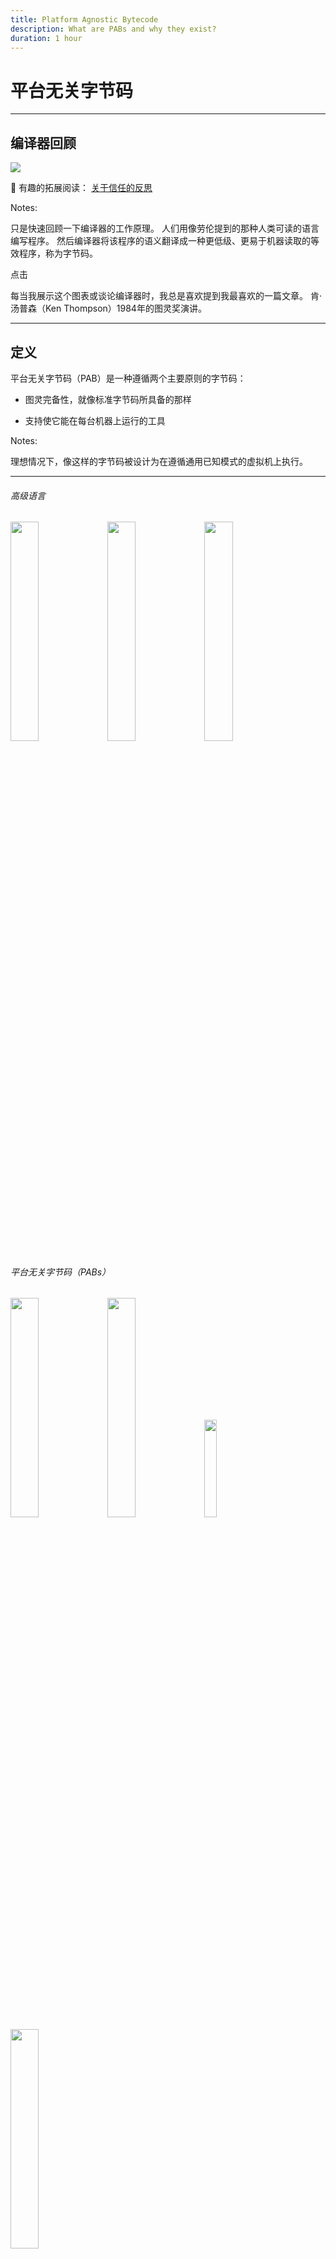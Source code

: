 ```yaml
---
title: Platform Agnostic Bytecode
description: What are PABs and why they exist?
duration: 1 hour
---
```


# 平台无关字节码

---

## 编译器回顾

<img src="./img/compiling.png" />

🤯 有趣的拓展阅读： <!-- .element: class="fragment" data-fragment-index="1" -->
[关于信任的反思](https://www.cs.cmu.edu/~rdriley/487/papers/Thompson_1984_ReflectionsonTrustingTrust.pdf) <!-- .element: class="fragment" data-fragment-index="1" -->

Notes:

只是快速回顾一下编译器的工作原理。
人们用像劳伦提到的那种人类可读的语言编写程序。
然后编译器将该程序的语义翻译成一种更低级、更易于机器读取的等效程序，称为字节码。

点击

每当我展示这个图表或谈论编译器时，我总是喜欢提到我最喜欢的一篇文章。
肯·汤普森（Ken Thompson）1984年的图灵奖演讲。

---

## 定义

平台无关字节码（PAB）是一种遵循两个主要原则的字节码：

- 图灵完备性，就像标准字节码所具备的那样

<!-- .element: class="fragment" data-fragment-index="1" -->

- 支持使它能在每台机器上运行的工具

<!-- .element: class="fragment" data-fragment-index="2" -->

Notes:

理想情况下，像这样的字节码被设计为在遵循通用已知模式的虚拟机上执行。

---

<pba-cols>
<pba-col left>

<pba-flex center>

###### 高级语言

<img style="width: 30%" src="./img/rust_logo.png" />

<img style="width: 30%" src="./img/c_logo.png" />

<img style="width: 30%" src="./img/c++_logo.png" />

</pba-flex>
</pba-col>
<!-- .element: class="fragment" data-fragment-index="1" -->

<pba-col center>
<pba-flex center>

###### 平台无关字节码（PABs）

<img style="width: 30%" src="./img/jvm_logo.png" />
<img style="width: 30%" src="./img/wasm_logo.png" />
<img style="width: 20%" src="./img/eth_logo.png" />
<img style="width: 30%" src="./img/risc-v_logo.png" />

</pba-flex>
</pba-col>
<!-- .element: class="fragment" data-fragment-index="2" -->

<pba-col right>
<pba-flex center>

###### 架构的字节码

<img style="width: 30%" src="./img/intel_logo.png" />
<img style="width: 30%" src="./img/arm_logo.jpg" />
<img style="width: 30%" src="./img/risc-v_logo.png" />

</pba-flex>
</pba-col>
<!-- .element: class="fragment" data-fragment-index="3" -->

</pba-cols>

Notes:

从左到右，你可以看到最终将在某台机器上运行的程序的不同抽象层次。
一般来说，如果你想通过平台无关字节码（PAB），从高级语言开始需要两个编译步骤。

目前使用的平台无关字节码（PAB）的其他示例：

- 在Linux内核中 -> eBPF
- 在浏览器中 -> WebAssembly（Wasm）
- 在区块链中 -> WebAssembly（Wasm）
  - 全节点
  - 轻节点（Wasm嵌套在Wasm中）
- LLVM工具链 -> LLVM中间表示（LLVM IR）

---v

## 在平台无关字节码（PAB）中编译

<img src="./img/compiling_twice.png" />

Notes:

所以当我们使用平台无关字节码（PAB）时，我们需要编译两次。
当然，这就是使用平台无关字节码（PAB）的代价。
在本课程中，我们还将探讨其优势。

---

#### 平台无关字节码（PAB）允许的是：

<pba-flex center>

- 可移植性
  <!-- .element: class="fragment" data-fragment-index="1" -->
      - 避免硬件集中化
  <!-- .element: class="fragment" data-fragment-index="3" -->
- 确定性
  <!-- .element: class="fragment" data-fragment-index="2" -->
      - 使共识成为可能
  <!-- .element: class="fragment" data-fragment-index="4" -->

</pba-flex>

Notes:

平台无关字节码（PAB）的主要目标是使代码具有**可移植性**，你应该能够编译一次，然后随意分享，而无需关心它将在何种架构上执行。
当然，在去中心化网络中，我们希望不同架构的节点在输入相同的情况下能得到相同的结果，这就是所谓的**确定性**，如果平台无关字节码（PAB）没有确定性，那么达成共识是不可能的。

---v

##### 这就是为什么平台无关字节码（PAB）如此重要

---

## 理想特性

- 硬件独立性

<!-- .element: class="fragment" data-fragment-index="1" -->

- 效率

<!-- .element: class="fragment" data-fragment-index="2" -->

- 工具简单性

<!-- .element: class="fragment" data-fragment-index="3" -->

- 作为编译目标的支持

<!-- .element: class="fragment" data-fragment-index="4" -->

- 沙盒化

<!-- .element: class="fragment" data-fragment-index="5" -->

Notes:

- 硬件独立性：它不应与特定架构紧密相关，否则在不同机器上的执行可能会很复杂。
- 效率：平台无关字节码（PAB）的执行应该是高效的，平台无关字节码（PAB）面临的问题是，在执行时还需要考虑“翻译”成机器字节码或进行解释的过程。
- 作为编译目标的支持：平台无关字节码（PAB）应该能够被尽可能多的高级语言编译。
- 工具简单性：如果使平台无关字节码（PAB）可执行的工具极其复杂，那么就没人会使用它。

---v

### 沙盒化？

一个用于运行不受信任的代码而不影响主机的环境。

<!-- .element: class="fragment" data-fragment-index="1" -->

<img style="height: 300px" src="./img/sandbox.jpg" />

智能合约是在他人基础设施上可能被执行的**任意代码**，我们不希望智能合约能够破坏其运行所在的节点。

<!-- .element: class="fragment" data-fragment-index="2" -->

Notes:

点击阅读定义

“沙盒”这个术语类似于孩子们在沙箱里玩耍。
父母把孩子放在沙箱里，告诉他们可以在沙箱里玩耍，只要他们待在里面就是安全的。
不要走进树林被蛇咬，或者走到马路上被车撞。
就待在沙箱里。

当然，这个类比并不完美。
沙箱里的孩子待在那里是因为父母要求他们这样做。
他们随时都可以离开。
对于实际的不受信任的代码，一个更好的类比是封闭式花园或“监狱”。

---v

### 沙盒化？

<img src="./img/jail.jpg" /> <!-- .element: class="fragment" data-fragment-index="1" -->

沙盒化环境必须由平台无关字节码（PAB）的执行器创建。

<!-- .element: class="fragment" data-fragment-index="2" -->

Notes:

当然，安全性可以从不同的角度来看，一些例子包括：

- 编译花费时间过长 -> 编译炸弹
- 访问环境 -> “缓冲区溢出”技术

这些问题本身无法由平台无关字节码（PAB）解决，但它们可以提供良好的指导方针和代码设计，使执行器能够实现100%的安全实现。

---

## 平台无关字节码（PAB）的生命周期示例

<div class="r-stack">
<img style="width: 70%" src="./img/pab_path_1.svg" />
<img style="width: 70%" src="./img/pab_path_2.svg"/>
<!-- .element: class="fragment" data-fragment-index="1" -->
<img style="width: 70%" src="./img/pab_path_3.svg"/>
<!-- .element: class="fragment" data-fragment-index="2" -->
<img style="width: 70%" src="./img/pab_path_4.svg"/>
<!-- .element: class="fragment" data-fragment-index="3" -->
<img style="width: 70%" src="./img/pab_path_5.svg"/>
<!-- .element: class="fragment" data-fragment-index="4" -->
<img style="width: 70%" src="./img/pab_path_6.svg"/>
<!-- .element: class="fragment" data-fragment-index="5" -->
</div>

---

<!-- .slide: data-background-color="#4A2439" -->

<img rounded style="width: 300px" src="./img/question-mark.svg" />

---

<pba-cols>
<pba-col center>

# WebAssembly

<!-- .element: class="fragment" data-fragment-index="1" -->

</pba-col>
<pba-col center>

<img style="width: 70%" src="./img/wasm_logo.png" />

</pba-col>
</pba-cols>

---

## WebAssembly的关键点

<pba-flex center>

- 硬件无关
  <!-- .element: class="fragment" data-fragment-index="1" -->
  - 基于栈的虚拟机的二进制指令格式
  <!-- .element: class="fragment" data-fragment-index="1" -->
- 被许多语言支持作为编译目标
  <!-- .element: class="fragment" data-fragment-index="2" -->
  - Rust、C、C++ 以及许多其他语言
  <!-- .element: class="fragment" data-fragment-index="2" -->
- 快速（具有接近原生的性能）

<!-- .element: class="fragment" data-fragment-index="3" -->

- 安全（在沙盒化环境中执行）

<!-- .element: class="fragment" data-fragment-index="4" -->

- 开放（程序可以与它们的环境进行互操作）

<!-- .element: class="fragment" data-fragment-index="5" -->

</pba-flex>

Notes:

WebAssembly似乎符合我们之前定义的所有评分要点。

---

## 基于栈的虚拟机示例

<pba-cols>
<pba-col center>

在WebAssembly文本表示（.wat）中进行两数相加

<!-- .element: class="fragment fade-out" data-fragment-index="1" -->

```wasm [1-12|5|6|8]
(module
  (import "console" "log" (func $log (param i32)))
  (func $main
    ;; 把 `10` 和 `3` 压入栈中
    i32.const 10
    i32.const 3

    i32.add ;; 把两个数字相加
    call $log ;; 记录结果
  )
  (start $main)
)
```

<!-- .element: class="fragment" data-fragment-index="0" -->

</pba-col center>
<pba-col center>

<div class="r-stack">
<img src="./img/stack_1.svg" style="width: 100%">
<!-- .element: class="fragment" data-fragment-index="1" -->
<img src="./img/stack_2.svg" style="width: 100%">
<!-- .element: class="fragment" data-fragment-index="2" -->
<img src="./img/stack_3.svg" style="width: 100%">
<!-- .element: class="fragment" data-fragment-index="3" -->
<img src="./img/stack_4.svg" style="width: 100%">
<!-- .element: class="fragment" data-fragment-index="4" -->
<img src="./img/stack_5.svg" style="width: 100%">
<!-- .element: class="fragment" data-fragment-index="5" -->
<img src="./img/stack_6.svg" style="width: 100%">
<!-- .element: class="fragment" data-fragment-index="6" -->
</div>

</pba-col>
</pba-cols>

Notes:

WebAssembly也有文本表示形式，
WebAssembly文本格式（Wat）有一些特性可以提高可读性：

- 栈推送操作可以与其消耗指令分组。
- 标签可以应用于元素。
- 块可以用括号括起来，而不是使用显式的开始/结束指令。

指令将结果压入栈中，并使用栈中的值作为参数，编译过程通常会将这种基于栈的字节码转换为基于寄存器的字节码，其中寄存器用于将值传递给指令作为主要机制。
编译将尝试省略WebAssembly栈，只使用架构寄存器。

WebAssembly中还有另一种栈，称为影子栈，了解更多信息的资源：<https://hackmd.io/RNp7oBzKQmmaGvssJDHxrw>

---

## WebAssembly似乎是一个完美的平台无关字节码（PAB），但是

- 它是如何与环境进行通信的？

<!-- .element: class="fragment" data-fragment-index="1" -->

- 内存是如何管理的？

<!-- .element: class="fragment" data-fragment-index="2" -->

- 它是如何执行的？

<!-- .element: class="fragment" data-fragment-index="4" -->

Notes:

假设我们之前所说的都成立，WebAssembly似乎是完美的，但这些事情到底是如何运作的呢？

---
### 与环境通信
我们把接收WebAssembly二进制文件作为输入并执行它的程序称为**嵌入器**。
<!-- .element: class="fragment" data-fragment-index="0" -->
- WebAssembly二进制文件可能期望从嵌入器获取参数
  - 嵌入器 -> WebAssembly
  <!-- .element: class="fragment" data-fragment-index="1" -->
- 嵌入器可能会根据WebAssembly的返回值采取行动
  - WebAssembly -> 嵌入器
  <!-- .element: class="fragment" data-fragment-index="2" -->
---v
### 问题
**WebAssembly无法直接访问代码执行所在的计算环境**。
<br>
### 解决方案
<!-- .element: class="fragment" data-fragment-index="1" -->
<img src="./img/env_communication.svg" style="width: 70%">
<!-- .element: class="fragment" data-fragment-index="1" -->
Notes:
- 与环境的所有交互只能通过一组由嵌入器提供并在WebAssembly中导入的函数来实现，这些函数被称为**宿主函数**。
- 嵌入器能够调用WebAssembly二进制文件中定义的函数，即**运行时应用程序编程接口（Runtime API）**，并通过共享内存传递参数。
---
## 内存
除了栈，WebAssembly还可以访问嵌入器提供的**线性内存**。
<!-- .element: class="fragment" data-fragment-index="0" -->
<br>
- 该区域也将用作数据共享的边界
- 为确保安全，嵌入器会采取极为复杂的操作
  <!-- .element: class="fragment" data-fragment-index="1" -->
Notes:
从WebAssembly角度看，线性内存是按字节寻址的。
可使用名为“store”和“load”的函数来操作线性内存。
Rust编译器通过在线性内存中模拟一个额外的栈，用于动态/堆内存以及向函数传递非原始值 ，这个模拟的栈（影子栈）相当于其他架构中的栈。
---v
### 示例
<div class="r-stack">
  <img src="./img/linear_memory_1.svg" style="width: 70%">
  <!-- .element: class="fragment fade-out" data-fragment-index="1" -->
  <img src="./img/linear_memory_2.svg" style="width: 70%">
  <!-- .element: class="fragment" data-fragment-index="1" -->
</div>
Notes:
例如，WebAssembly将线性内存视为字节数组，若要访问第二个字节，会使用索引1。
执行时，嵌入器会检测到该访问操作，并将对索引1处线性内存的访问转换为对base_linear_memory + 1处的标准内存访问。
会发生缓冲区溢出吗？WebAssembly使用32位，这使得偏移量不可能大于4GiB，这意味着嵌入器可在其虚拟内存中留出4GiB空闲空间，使WebAssembly二进制文件无法访问任何环境信息。
即使偏移量只能为正数，有些嵌入器也会将线性内存起始地址（BLM）前的2GiB定义为受保护区域，这样如果WebAssembly代码诱使嵌入器将偏移量视为有符号数，就会引发操作系统错误。
---
## WebAssembly的执行方式
<pba-flex left>
执行WebAssembly有多种方式：
- 提前编译
- 即时编译
- 单遍编译
- 解释执行
- ……
  <!-- .element: class="fragment data-fragment-index="1" -->
</pba-flex>
Notes:
- 提前编译（AOT）：在开始时编译所有代码，这有助于大幅提升最终代码的执行效率。
- 即时编译（JIT）：仅在需要时编译代码，例如函数只有在被调用时才编译，这种方式只能实现部分优化。
- 单遍编译（SPC）：这是一种按线性时间进行的特定编译技术，对代码仅遍历一次就完成编译。
- 解释执行：将WebAssembly二进制文件像其他解释型语言一样在虚拟机中执行。
---v
### Wasmtime
- 它是一个独立的WebAssembly运行环境。
- Wasmtime基于优化的Cranelift代码生成器构建，能在运行时（即时编译，JIT）或提前（提前编译，AOT）快速生成高质量的机器代码。
- 它在沙盒环境中执行已编译的WebAssembly二进制文件，同时确保高度安全性。
  <!--TODO: graphics-->
Notes:
- Wasmtime文档：<https://docs.wasmtime.dev/>
- 在Substrate中用作区块链逻辑的嵌入器。
Cranelift是一个快速、安全、相对简单且创新的编译器后端。它将前端生成的程序中间表示编译为可执行的机器代码。
---v
#### Wasmtime中WebAssembly的生命周期
<div class="r-stack">
  <img style="width: 70%" src="./img/wasmtime_exec_1.svg" />
  <img style="width: 70%" src="./img/wasmtime_exec_2.svg"/>
  <!-- .element: class="fragment data-fragment-index="1" -->
  <img style="width: 70%" src="./img/wasmtime_exec_3.svg"/>
  <!-- .element: class="fragment data-fragment-index="2" -->
  <img style="width: 70%" src="./img/wasmtime_exec_4.svg"/>
  <!-- .element: class="fragment data-fragment-index="3" -->
</div>
---v
### Wasmi
- 它是一个支持诸如WebAssembly自身等嵌入式环境的WebAssembly运行环境。
- 专注于简单、正确且具有确定性的WebAssembly执行。
- 执行技术是解释执行，但：
  - WebAssembly代码会被转译为WasmI中间表示（IR），这是另一种基于栈的字节码。
  - WasmI中间表示随后由虚拟机进行解释执行。
  <!--TODO: graphics-->
Notes:
- 从基于栈的中间表示转换为基于寄存器的中间表示的提案：<https://github.com/paritytech/wasmi/issues/361>
- 解释将WebAssembly转换为基于寄存器代码的效率的文章：<https://www.intel.com/content/www/us/en/developer/articles/technical/webassembly-interpreter-design-wasm-micro-runtime.html>
由于其特性，Wasmi主要用于在链上执行智能合约。
---v
#### Wasmi中WebAssembly的生命周期
<div class="r-stack">
  <img style="width: 70%" src="./img/wasmi_exec_1.svg" />
  <img style="width: 70%" src="./img/wasmi_exec_2.svg"/>
  <!-- .element: class="fragment data-fragment-index="1" -->
  <img style="width: 70%" src="./img/wasmi_exec_3.svg"/>
  <!-- .element: class="fragment data-fragment-index="2" -->
  <img style="width: 70%" src="./img/wasmi_exec_4.svg"/>
  <!-- .element: class="fragment data-fragment-index="3" -->
</div>
<!-- 这张幻灯片很不错，但对Substrate的介绍不够。
还有轻客户端，其运行时和客户端都用WebAssembly实现，因此我们有：
- 浏览器作为节点客户端的嵌入器
  - 节点客户端作为节点运行时的嵌入器
    - 节点运行时作为智能合约的嵌入器
  <img style="height: 30vh" src="./img/mind-blown-explosion.gif" />
我们有一个平台无关字节码（PAB）自身嵌套的双重递归。 -->
---
# 替代方案
---v
## 以太坊虚拟机（EVM）
- **以太坊虚拟机**执行基于栈的机器指令。
  - 有趣的是：这里的字节码是为在区块链中执行而创建的，因此指令不依赖硬件，但有与密码学及其他区块链相关的指令。
---v
## CosmWasm
- 始终使用WebAssembly，但使用不同的工具。
- 他们使用CosmWasm作为嵌入器，内部使用单遍编译器Wasmer。
---v
## Solana eBPF
- eBPF被用作平台无关字节码（PAB），但eBPF本身有很多限制。
- Solana对LLVM的eBPF后端进行了分叉，以使每个程序都能编译为eBPF格式。
- 嵌入器是rBFP，一个用于eBPF程序的虚拟机。
Notes:
<https://forum.polkadot.network/t/ebpf-contracts-hackathon/1084>
---v
## RISC-V ?!
- RISC-V是一种新的指令集架构。
- 主要目标是：
  - 成为适合直接在原生硬件上实现的真正指令集架构。
  - 避免“过度架构设计”。
<br>
由于其简单性和“硬件独立性”，目前正在进行实验，以测试它是否适合成为新的波卡智能合约语言。
Notes:
- 关于使用RISC-V作为智能合约语言的讨论：<https://forum.polkadot.network/t/exploring-alternatives-to-wasm-for-smart-contracts/2434>
- RISC-V指令集手册，非特权指令集架构：<https://github.com/riscv/riscv-isa-manual/releases/download/Ratified-IMAFDQC/riscv-spec-20191213.pdf>
---
## 活动：将Rust编译为WebAssembly
- 让我们创建一个简单的可编译为WebAssembly的Rust包！
- 克隆代码仓库。
---v
### 活动：将Rust编译为WebAssembly
- 目标三元组由三个用连字符分隔的字符串组成，末尾可能还有一个用连字符前缀的可选字符串。
- 第一个是**架构**，第二个是**“供应商”**，第三个是**操作系统类型**，可选的第四个是环境类型。
* `wasm32-unknown-emscripten`：旧版，提供类似`std`的环境。
* `wasm32-unknown-unknown` ✓ WebAssembly：可在任何地方编译，可在任何地方运行，无`std`。
* `wasm32-wasi` ✓ 带WASI的WebAssembly。
---v
### Rust -> WebAssembly细节
```rust
#[no_mangle] // 链接时不重命名符号
pub extern "C" fn add_one() { // 使用C风格的应用程序二进制接口（ABI）
  ...
}
```
如果是库：
```
[lib]
crate-type = ["cdylib"]
```
---v
### 活动：将Rust编译为WebAssembly
```
rustup target add wasm32-unknown-unknown
cargo build --target wasm32-unknown-unknown --release
wasmtime ./target/wasm32-unknown-unknown/release/wasm-crate.wasm --invoke <func_name> <arg1> <arg2> ...
```
---v
## 额外资源! 😋
> 查看演讲者备注（点击“s” 😉）
Notes:
- 更多关于平台无关字节码（PAB）的内容：
  - <https://github.com/gabriele-0201/IPABDN/blob/main/thesis/IPABDN.pdf>
- 更多关于Rust目标规范的内容：
  - <https://rust-lang.github.io/rfcs/0131-target-specification.html>
- Lin Clark关于WASI的精彩演讲（不过与我们的工作不是特别相关）：
  - <https://www.youtube.com/watch?v=fh9WXPu0hw8>
  - <https://www.youtube.com/watch?v=HktWin_LPf4>
- `wasm-unknown`与`wasm-wasi`的对比：
  - <https://users.rust-lang.org/t/wasm32-unknown-unknown-vs-wasm32-wasi/78325/5>
- `extern "C"`：
  - <https://doc.rust-lang.org/std/keyword.extern.html>
  - <https://doc.rust-lang.org/book/ch19-01-unsafe-rust.html#using-extern-functions-to-call-external-code>
- 这本书的第11章很值得一读：<https://nostarch.com/rust-rustaceans> 